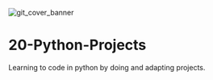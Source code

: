 ![git_cover_banner]()
# 20-Python-Projects
Learning to code in python by doing and adapting projects.
